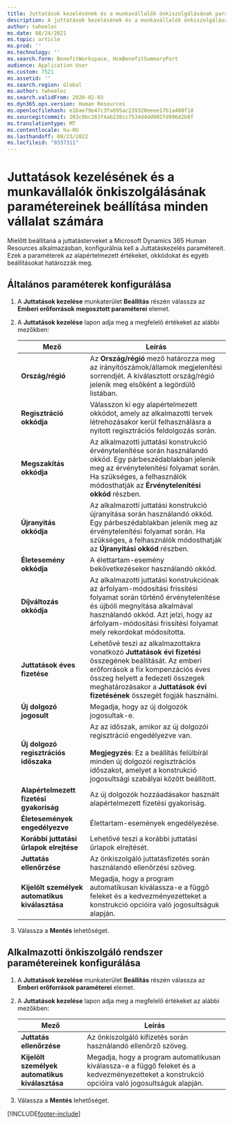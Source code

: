 ```yaml
---
title: Juttatások kezelésének és a munkavállalók önkiszolgálásának paramétereinek beállítása minden vállalat számára
description: A juttatások kezelésének és a munkavállalók önkiszolgálásának paramétereinek beállítása a Microsoft Dynamics 365 Human Resources rendszerben.
author: twheeloc
ms.date: 08/24/2021
ms.topic: article
ms.prod: ''
ms.technology: ''
ms.search.form: BenefitWorkspace, HcmBenefitSummaryPart
audience: Application User
ms.custom: 7521
ms.assetid: ''
ms.search.region: Global
ms.author: twheeloc
ms.search.validFrom: 2020-02-03
ms.dyn365.ops.version: Human Resources
ms.openlocfilehash: e1bae79e47c3fa695ac239320eeee17b1a480f18
ms.sourcegitcommit: 203c8bc263f4ab238cc7534d4dd902fd996d2b0f
ms.translationtype: MT
ms.contentlocale: hu-HU
ms.lasthandoff: 08/23/2022
ms.locfileid: "9337311"
---
```

# <a name="set-benefits-management-and-employee-self-service-parameters-for-all-companies"></a>Juttatások kezelésének és a munkavállalók önkiszolgálásának paramétereinek beállítása minden vállalat számára



Mielőtt beállítaná a juttatásterveket a Microsoft Dynamics 365 Human Resources alkalmazásban, konfigurálnia kell a Juttatáskezelés paramétereit. Ezek a paraméterek az alapértelmezett értékeket, okkódokat és egyéb beállításokat határozzák meg. 

## <a name="configure-general-parameters"></a>Általános paraméterek konfigurálása

1. A **Juttatások kezelése** munkaterület **Beállítás** részén válassza az **Emberi erőforrások megosztott paraméterei** elemet.

2. A **Juttatások kezelése** lapon adja meg a megfelelő értékeket az alábbi mezőkben:

   | Mező | Leírás |
   | --- | --- |
   | **Ország/régió** | Az **Ország/régió** mező határozza meg az irányítószámok/államok megjelenítési sorrendjét. A kiválasztott ország/régió jelenik meg elsőként a legördülő listában. |
   | **Regisztráció okkódja** | Válasszon ki egy alapértelmezett okkódot, amely az alkalmazotti tervek létrehozásakor kerül felhasználásra a nyitott regisztrációs feldolgozás során. |
   | **Megszakítás okkódja** | Az alkalmazotti juttatási konstrukció érvénytelenítése során használandó okkód. Egy párbeszédablakban jelenik meg az érvénytelenítési folyamat során. Ha szükséges, a felhasználók módosthatják az **Érvénytelenítési okkód** részben. |
   | **Újranyitás okkódja** | Az alkalmazotti juttatási konstrukció újranyitása során használandó okkód. Egy párbeszédablakban jelenik meg az érvénytelenítési folyamat során. Ha szükséges, a felhasználók módosthatják az **Újranyitási okkód** részben. | 
   | **Életesemény okkódja** | A élettartam-esemény bekövetkezésekor használandó okkód. |
   | **Díjváltozás okkódja** | Az alkalmazotti juttatási konstrukciónak az árfolyam-módosítási frissítési folyamat során történő érvénytelenítése és újbóli megnyitása alkalmával használandó okkód. Azt jelzi, hogy az árfolyam-módosítási frissítési folyamat mely rekordokat módosította. |
   | **Juttatások éves fizetése** | Lehetővé teszi az alkalmazottakra vonatkozó **Juttatások évi fizetési** összegének beállítását. Az emberi erőforrások a fix kompenzációs éves összeg helyett a fedezeti összegek meghatározásakor a **Juttatások évi fizetésének** összegét fogják használni. |
   | **Új dolgozó jogosult** | Megadja, hogy az új dolgozók jogosultak-e. |
   | **Új dolgozó regisztrációs időszaka** | Az az időszak, amikor az új dolgozói regisztráció engedélyezve van.</br></br>**Megjegyzés**: Ez a beállítás felülbírál minden új dolgozói regisztrációs időszakot, amelyet a konstrukció jogosultsági szabályai között beállított. |
   | **Alapértelmezett fizetési gyakoriság** | Az új dolgozók hozzáadásakor használt alapértelmezett fizetési gyakoriság. |
   | **Életesemények engedélyezve** | Élettartam-események engedélyezése. |
   | **Korábbi juttatási űrlapok elrejtése** | Lehetővé teszi a korábbi juttatási űrlapok elrejtését. |
   | **Juttatás ellenőrzése** | Az önkiszolgáló juttatásfizetés során használandó ellenőrzési szöveg. |
   | **Kijelölt személyek automatikus kiválasztása** | Megadja, hogy a program automatikusan kiválassza-e a függő feleket és a kedvezményezetteket a konstrukció opcióira való jogosultságuk alapján. |

3. Válassza a **Mentés** lehetőséget.

## <a name="configure-employee-self-service-parameters"></a>Alkalmazotti önkiszolgáló rendszer paramétereinek konfigurálása

1. A **Juttatások kezelése** munkaterület **Beállítás** részén válassza az **Emberi erőforrások paraméterei** elemet.

2. A **Juttatások kezelése** lapon adja meg a megfelelő értékeket az alábbi mezőkben:

   | Mező | Leírás |
   | --- | --- |
   | **Juttatás ellenőrzése** | Az önkiszolgáló kifizetés során használandó ellenőrző szöveg. |
   | **Kijelölt személyek automatikus kiválasztása** | Megadja, hogy a program automatikusan kiválassza-e a függő feleket és a kedvezményezetteket a konstrukció opcióira való jogosultságuk alapján. |

3. Válassza a **Mentés** lehetőséget.




[!INCLUDE[footer-include](../includes/footer-banner.md)]
